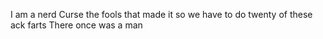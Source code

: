 I am a nerd
Curse the fools that made it so we have to do twenty of these
ack
farts
There once was a man